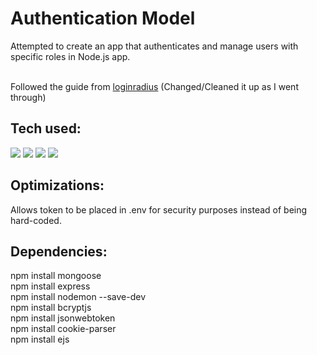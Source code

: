 # Authentication Model

Attempted to create an app that authenticates and manage users with specific roles in Node.js app.
<br> <br>

Followed the guide from [loginradius](https://www.loginradius.com/blog/engineering/guest-post/nodejs-authentication-guide/) (Changed/Cleaned it up as I went through)

## Tech used:

<img src="https://img.shields.io/badge/JavaScript%20-%20?style=plastic&logo=javascript&label=%E2%94%82&labelColor=rgba(15%2C%2066%2C%20110%2C%200.9)&color=rgba(20%2C%20132%2C%20167%2C%200.9)"/> <img src="https://img.shields.io/badge/Node.js%20-%20?style=plastic&logo=node.js&label=%E2%94%82&labelColor=rgba(15%2C%2066%2C%20110%2C%200.9)&color=rgba(20%2C%20132%2C%20167%2C%200.9)"/> <img src="https://img.shields.io/badge/Mongo‑DB%20-%20?style=plastic&logo=mongodb&label=%E2%94%82&labelColor=rgba(15%2C%2066%2C%20110%2C%200.9)&color=rgba(20%2C%20132%2C%20167%2C%200.9)"/> <img src="https://img.shields.io/badge/Express%20-%20?style=plastic&logo=express&label=%E2%94%82&labelColor=rgba(15%2C%2066%2C%20110%2C%200.9)&color=rgba(20%2C%20132%2C%20167%2C%200.9)"/>

## Optimizations:

Allows token to be placed in .env for security purposes instead of being hard-coded.

## Dependencies:

npm install mongoose <br>
npm install express <br>
npm install nodemon --save-dev <br>
npm install bcryptjs <br>
npm install jsonwebtoken <br>
npm install cookie-parser <br>
npm install ejs <br>
